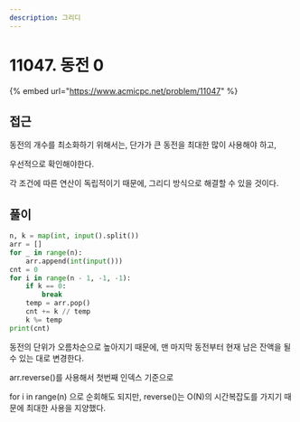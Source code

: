 ```yaml
---
description: 그리디
---
```


# 11047. 동전 0

{% embed url="https://www.acmicpc.net/problem/11047" %}

## 접근

동전의 개수를 최소화하기 위해서는, 단가가 큰 동전을 최대한 많이 사용해야 하고,

우선적으로 확인해야한다.

각 조건에 따른 연산이 독립적이기 때문에, 그리디 방식으로 해결할 수 있을 것이다.

## 풀이

```python
n, k = map(int, input().split())
arr = []
for _ in range(n):
    arr.append(int(input()))
cnt = 0
for i in range(n - 1, -1, -1):
    if k == 0:
        break
    temp = arr.pop()
    cnt += k // temp
    k %= temp
print(cnt)
```

동전의 단위가 오름차순으로 높아지기 때문에, 맨 마지막 동전부터 현재 남은 잔액을 될 수 있는 대로 변경한다.

arr.reverse()를 사용해서 첫번째 인덱스 기준으로

for i in range(n) 으로 순회해도 되지만, reverse()는 O(N)의 시간복잡도를 가지기 때문에 최대한 사용을 지양했다.
